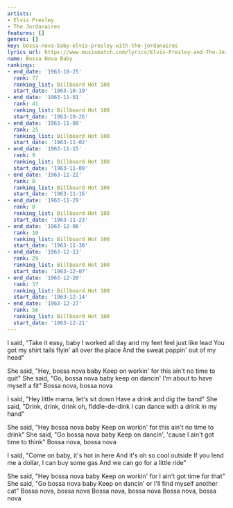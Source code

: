 ```yaml
---
artists:
- Elvis Presley
- The Jordanaires
features: []
genres: []
key: bossa-nova-baby-elvis-presley-with-the-jordanaires
lyrics_url: https://www.musixmatch.com/lyrics/Elvis-Presley-and-The-Jordanaires/Bossa-Nova-Baby-2003-Sony-Remaster
name: Bossa Nova Baby
rankings:
- end_date: '1963-10-25'
  rank: 77
  ranking_list: Billboard Hot 100
  start_date: '1963-10-19'
- end_date: '1963-11-01'
  rank: 41
  ranking_list: Billboard Hot 100
  start_date: '1963-10-26'
- end_date: '1963-11-08'
  rank: 25
  ranking_list: Billboard Hot 100
  start_date: '1963-11-02'
- end_date: '1963-11-15'
  rank: 9
  ranking_list: Billboard Hot 100
  start_date: '1963-11-09'
- end_date: '1963-11-22'
  rank: 8
  ranking_list: Billboard Hot 100
  start_date: '1963-11-16'
- end_date: '1963-11-29'
  rank: 8
  ranking_list: Billboard Hot 100
  start_date: '1963-11-23'
- end_date: '1963-12-06'
  rank: 10
  ranking_list: Billboard Hot 100
  start_date: '1963-11-30'
- end_date: '1963-12-13'
  rank: 29
  ranking_list: Billboard Hot 100
  start_date: '1963-12-07'
- end_date: '1963-12-20'
  rank: 37
  ranking_list: Billboard Hot 100
  start_date: '1963-12-14'
- end_date: '1963-12-27'
  rank: 56
  ranking_list: Billboard Hot 100
  start_date: '1963-12-21'
---
```

I said, "Take it easy, baby
I worked all day and my feet feel just like lead
You got my shirt tails flyin' all over the place
And the sweat poppin' out of my head"

She said, "Hey, bossa nova baby
Keep on workin' for this ain't no time to quit"
She said, "Go, bossa nova baby keep on dancin'
I'm about to have myself a fit"
Bossa nova, bossa nova

I said, "Hey little mama, let's sit down
Have a drink and dig the band"
She said, "Drink, drink, drink oh, fiddle-de-dink
I can dance with a drink in my hand"

She said, "Hey bossa nova baby
Keep on workin' for this ain't no time to drink"
She said, "Go bossa nova baby
Keep on dancin', 'cause I ain't got time to think"
Bossa nova, bossa nova

I said, "Come on baby, it's hot in here
And it's oh so cool outside
If you lend me a dollar, I can buy some gas
And we can go for a little ride"

She said, "Hey bossa nova baby
Keep on workin' for I ain't got time for that"
She said, "Go bossa nova baby
Keep on dancin' or I'll find myself another cat"
Bossa nova, bossa nova
Bossa nova, bossa nova
Bossa nova, bossa nova
